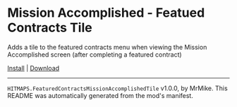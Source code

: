 # Mission Accomplished - Featued Contracts Tile

Adds a tile to the featured contracts menu when viewing the Mission Accomplished screen (after completing a featured contract)

[Install](https://hitman-resources.netlify.app/smf-install-link/https://github.com/hitmaps/mod-featured-contract-tile/releases/latest/download/mod.framework.zip) | [Download](https://github.com/hitmaps/mod-featured-contract-tile/releases/latest/download/mod.framework.zip)

---

`HITMAPS.FeaturedContractsMissionAccomplishedTile` v1.0.0, by MrMike. This README was automatically generated from the mod's manifest.
